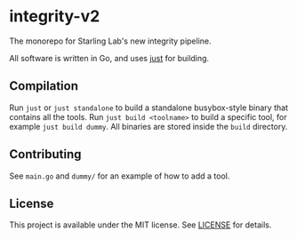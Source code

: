 # integrity-v2

The monorepo for Starling Lab's new integrity pipeline.

All software is written in Go, and uses [just](https://github.com/casey/just) for building.

## Compilation

Run `just` or `just standalone` to build a standalone busybox-style binary that contains all the tools. Run `just build <toolname>` to build a specific tool, for example `just build dummy`. All binaries are stored inside the `build` directory.

## Contributing

See `main.go` and `dummy/` for an example of how to add a tool.

## License

This project is available under the MIT license. See [LICENSE](./LICENSE) for details.
